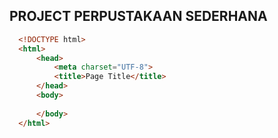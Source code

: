 ## PROJECT PERPUSTAKAAN SEDERHANA  
```html
  <!DOCTYPE html>
  <html>
      <head>
          <meta charset="UTF-8">
          <title>Page Title</title>
      </head>
      <body>
      
      </body>
  </html>  
